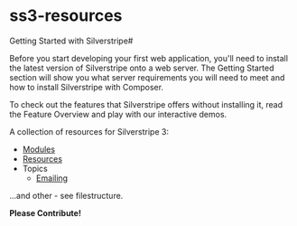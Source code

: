 # ss3-resources

Getting Started with Silverstripe#

Before you start developing your first web application, you'll need to install the latest version of Silverstripe onto a web server. The Getting Started section will show you what server requirements you will need to meet and how to install Silverstripe with Composer.

To check out the features that Silverstripe offers without installing it, read the Feature Overview and play with our interactive demos.


A collection of resources for Silverstripe 3:

* [Modules](https://github.com/anselmdk/ss3-resources/blob/master/modules.md)
* [Resources](https://github.com/anselmdk/ss3-resources/blob/master/resources.md)
* Topics
  * [Emailing](https://github.com/anselmdk/ss3-resources/blob/master/topics/emailing.md)


...and other - see filestructure.


**Please Contribute!**



